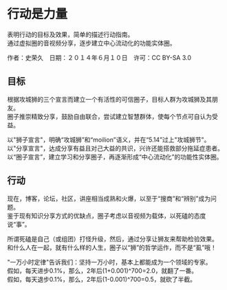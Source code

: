 # 行动是力量

表明行动的目标及效果，简单的描述行动指南。  
通过虚拟圈的音视频分享，逐步建立中心流动化的功能实体圈。

作者：史荣久　日期：２０１４年６月１０日　许可：CC BY-SA 3.0

## 目标

根据攻城狮的三个宣言而建立一个有活性的可信圈子，目标人群为攻城狮及其朋友。  
圈子推崇精致分享，鼓励自由联合，尝试建立智慧群体，使每个节点可自认为受益。

以"狮子宣言"，明确“攻城狮”和“moilion”语义，并在“5.14”过上"攻城狮节"。  
以"分享宣言"，达成分享有益且对己大益的共识，兴许还能搭救部分拖延症患者。  
以“圈子宣言”，建立学习和分享圈子，再逐渐形成“中心流动化”的功能性实体圈。  

## 行动

现在，博客，论坛，社区，讲座相当成熟和火爆，以至于“搜商”和“辨别”成为问题。  
鉴于现有知识分享方式的优缺点，圈子考虑以音视频为载体，以死磕的态度说“事”。  

所谓死磕是自己（或组团）打怪升级，然后，通过分享让狮友来帮助检验效果。  
和什么人在一起，就有什么样的人生，圈子以“狮”的哲学运作，而不是“虱”哦！

"一万小时定律"告诉我们：坚持一万小时，基本上都能成为一个领域的专家。  
假如，每天进步0.1%，那么，2年后(1+0.001)^700=2.0，就翻了一番。  
假如，每天退步0.1%，那么，2年后(1-0.001)^700=0.5，就砍了半截。

